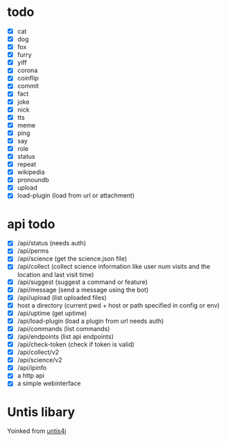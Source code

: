 # todo

- [x] cat
- [x] dog
- [x] fox
- [x] furry
- [x] yiff
- [x] corona
- [x] coinflip
- [x] commit
- [x] fact
- [x] joke
- [x] nick
- [x] tts
- [x] meme
- [x] ping
- [x] say
- [x] role
- [x] status
- [x] repeat
- [x] wikipedia
- [x] pronoundb
- [x] upload
- [x] load-plugin (load from url or attachment)

# api todo

- [x] /api/status (needs auth)
- [x] /api/perms
- [x] /api/science (get the science.json file)
- [x] /api/collect (collect science information like user num visits and the location and last visit time)
- [x] /api/suggest (suggest a command or feature)
- [x] /api/message (send a message using the bot)
- [x] /api/upload (list uploaded files)
- [x] host a directory (current pwd + host or path specified in config or env)
- [x] /api/uptime (get uptime)
- [x] /api/load-plugin (load a plugin from url needs auth)
- [x] /api/commands (list commands)
- [x] /api/endpoints (list api endpoints)
- [x] /api/check-token (check if token is valid)
- [x] /api/collect/v2
- [x] /api/science/v2
- [x] /api/ipinfo
- [x] a http api
- [x] a simple webinterface

# Untis libary

Yoinked from [untis4j](https://github.com/ByteDream/untis4j)